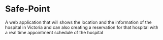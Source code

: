 # Safe-Point
A web application that will shows the location and the information of the hospital in Victoria and can also creating a reservation for that hospital with a real time appointment schedule of the hospital
